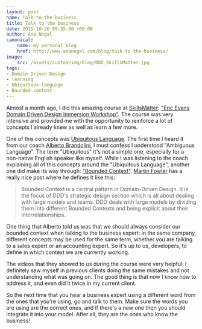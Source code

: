 ```yaml
---
layout: post
name: Talk-to-the-business
title: Talk to the business
date: 2015-10-26 09:35:00 +00:00
author: Ana Nogal
canonical:
    name: my personal blog
    href: http://www.ananogal.com/blog/talk-to-the-business/
image:
    src: /assets/custom/img/blog/DDD_SkillsMatter.jpg
tags:
- Domain Driven Design
- learning
- Ubiquitous-language
- Bounded-context
---
```

Almost a month ago, I did this amazing course at [SkillsMatter](https://skillsmatter.com/): ["Eric Evans Domain Driven Design Immersion Workshop"](https://skillsmatter.com/courses/202-domain-model). The course was very intensive and provided me with the opportunity to reinforce a lot of concepts I already knew as well as learn a few more.

One of this concepts was [Ubiquitous Language](http://c2.com/cgi/wiki?UbiquitousLanguage). The first time I heard it from our coach [Alberto Brandolini](https://twitter.com/ziobrando), I must confess I understood "Ambiguous Language". The term "Ubiquitous" it's not a simple one, especially for a non-native English speaker like myself. While I was listening to the coach explaining all of this concepts around the "Ubiquitous Language", another one did make its way through: ["Bounded Context"](https://en.wikipedia.org/wiki/Domain-driven_design#Bounded_context).
[Martin Fowler](http://martinfowler.com/bliki/BoundedContext.html) has a really nice post where he defines it like this:
>Bounded Context is a central pattern in Domain-Driven Design. It is the focus of DDD's strategic design section which is all about dealing with large models and teams. DDD deals with large models by dividing them into different Bounded Contexts and being explicit about their interrelationships.

One thing that Alberto told us was that we should always consider our bounded context when talking to the business expert: in the same company, different concepts may be used for the same term, whether you are talking to a sales expert or an accounting expert. So it's up to us, developers, to define in which context we are currently working.

The videos that they showed to us during the course were very helpful: I definitely saw myself in previous clients doing the same mistakes and not understanding what was going on. The good thing is that now I know how to address it, and even did it twice in my current client.

So the next time that you hear a business expert using a different word from the ones that you're using, go and talk to them. Make sure the words you are using are the correct ones, and if there's a new one then you should integrate it into your model. After all, they are the ones who know the business!
